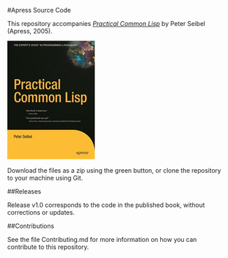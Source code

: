 #Apress Source Code

This repository accompanies [*Practical Common Lisp*](http://www.apress.com/9781590592397) by Peter Seibel (Apress, 2005).

![Cover image](9781590592397.jpg)

Download the files as a zip using the green button, or clone the repository to your machine using Git.

##Releases

Release v1.0 corresponds to the code in the published book, without corrections or updates.

##Contributions

See the file Contributing.md for more information on how you can contribute to this repository.
